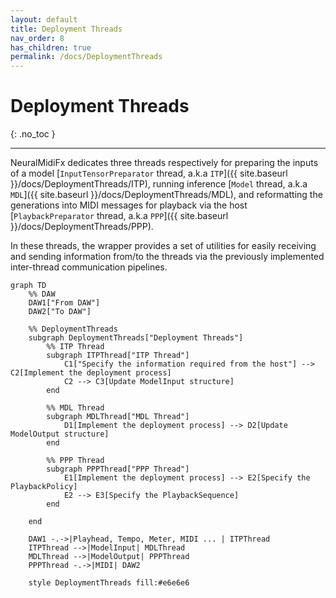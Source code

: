 ```yaml
---
layout: default
title: Deployment Threads
nav_order: 8
has_children: true
permalink: /docs/DeploymentThreads
---
```


# Deployment Threads
{: .no_toc }

---

NeuralMidiFx dedicates three threads respectively for preparing the inputs of a model [`InputTensorPreparator` thread, a.k.a `ITP`]({{ site.baseurl }}/docs/DeploymentThreads/ITP),
running inference [`Model` thread, a.k.a `MDL`]({{ site.baseurl }}/docs/DeploymentThreads/MDL), and reformatting the generations into MIDI messages for playback 
via the host  [`PlaybackPreparator` thread, a.k.a `PPP`]({{ site.baseurl }}/docs/DeploymentThreads/PPP).

In these threads, the wrapper provides a set of utilities for easily receiving and sending information from/to the 
threads via the previously implemented inter-thread communication pipelines. 


```mermaid
graph TD
    %% DAW
    DAW1["From DAW"]
    DAW2["To DAW"]
    
    %% DeploymentThreads 
    subgraph DeploymentThreads["Deployment Threads"]
        %% ITP Thread
        subgraph ITPThread["ITP Thread"]
            C1["Specify the information required from the host"] --> C2[Implement the deployment process]
            C2 --> C3[Update ModelInput structure]
        end
        
        %% MDL Thread
        subgraph MDLThread["MDL Thread"]
            D1[Implement the deployment process] --> D2[Update ModelOutput structure]
        end
        
        %% PPP Thread
        subgraph PPPThread["PPP Thread"]
            E1[Implement the deployment process] --> E2[Specify the PlaybackPolicy]
            E2 --> E3[Specify the PlaybackSequence]
        end
        
    end

    DAW1 -.->|Playhead, Tempo, Meter, MIDI ... | ITPThread
    ITPThread -->|ModelInput| MDLThread
    MDLThread -->|ModelOutput| PPPThread
    PPPThread -.->|MIDI| DAW2

    style DeploymentThreads fill:#e6e6e6

```